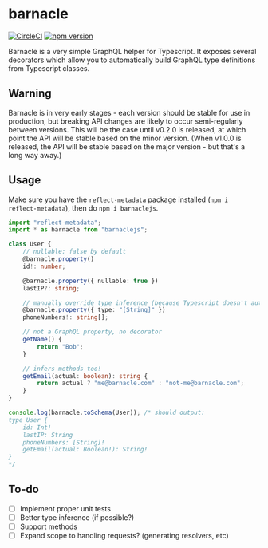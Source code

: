 # barnacle

[![CircleCI](https://circleci.com/gh/aldahick/barnacle/tree/master.svg?style=shield)](https://circleci.com/gh/aldahick/barnacle/tree/master) [![npm version](https://badge.fury.io/js/barnaclejs.svg)](https://badge.fury.io/js/barnaclejs)

Barnacle is a very simple GraphQL helper for Typescript. It exposes several
decorators which allow you to automatically build GraphQL type definitions from
Typescript classes.

## Warning

Barnacle is in very early stages - each version should be stable for use in production,
but breaking API changes are likely to occur semi-regularly between versions.
This will be the case until v0.2.0 is released, at which point the API will be
stable based on the minor version. (When v1.0.0 is released, the API will be stable
based on the major version - but that's a long way away.)

## Usage

Make sure you have the `reflect-metadata` package installed (`npm i reflect-metadata`),
then do `npm i barnaclejs`.

```typescript
import "reflect-metadata";
import * as barnacle from "barnaclejs";

class User {
    // nullable: false by default
    @barnacle.property()
    id!: number;

    @barnacle.property({ nullable: true })
    lastIP?: string;

    // manually override type inference (because Typescript doesn't automagically emit all types :( )
    @barnacle.property({ type: "[String]" })
    phoneNumbers!: string[];

    // not a GraphQL property, no decorator
    getName() {
        return "Bob";
    }

    // infers methods too!
    getEmail(actual: boolean): string {
        return actual ? "me@barnacle.com" : "not-me@barnacle.com";
    }
}

console.log(barnacle.toSchema(User)); /* should output:
type User {
    id: Int!
    lastIP: String
    phoneNumbers: [String]!
    getEmail(actual: Boolean!): String!
}
*/
```

## To-do

- [ ] Implement proper unit tests
- [ ] Better type inference (if possible?)
- [ ] Support methods
- [ ] Expand scope to handling requests? (generating resolvers, etc)
